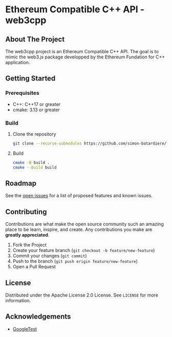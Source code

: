# Ethereum Compatible C++ API - web3cpp

## About The Project
The web3cpp project is an Ethereum Compatible C++ API. The goal is to mimic the web3.js package developped by the Ethereum Fundation for C++ application.

## Getting Started

### Prerequisites
* C++: C++17 or greater
* cmake: 3.13 or greater

### Build
1. Clone the repository
   ```sh
   git clone --recurse-submodules https://github.com/simon-batardiere/web3cpp.git
   ```
2. Build
   ```sh
   cmake -B build .
   cmake --build build
   ```

## Roadmap
See the [open issues](https://github.com/simon-batardiere/web3cpp/issues) for a list of proposed features and known issues.

## Contributing
Contributions are what make the open source community such an amazing place to be learn, inspire, and create. Any contributions you make are **greatly appreciated**.
1. Fork the Project
2. Create your feature branch (`git checkout -b feature/new-feature`)
3. Commit your changes (`git commit`)
4. Push to the branch (`git push origin feature/new-feature`)
5. Open a Pull Request

## License
Distributed under the Apache License 2.0 License. See `LICENSE` for more information.

## Acknowledgements
* [GoogleTest](https://github.com/google/googletest)
